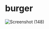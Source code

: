 # burger

![Screenshot (148)](https://user-images.githubusercontent.com/47490156/62188622-902b3c00-b332-11e9-9a4e-89b6d1239cd3.png)

